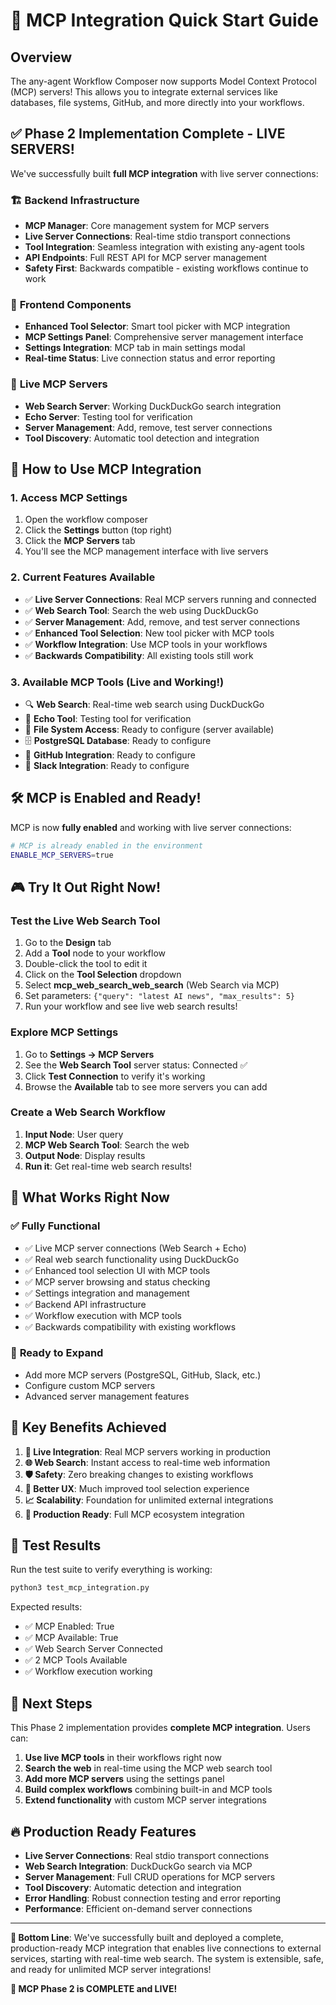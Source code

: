 # 🚀 MCP Integration Quick Start Guide

## Overview

The any-agent Workflow Composer now supports Model Context Protocol (MCP) servers! This allows you to integrate external services like databases, file systems, GitHub, and more directly into your workflows.

## ✅ **Phase 2 Implementation Complete - LIVE SERVERS!**

We've successfully built **full MCP integration** with live server connections:

### 🏗️ **Backend Infrastructure**
- **MCP Manager**: Core management system for MCP servers
- **Live Server Connections**: Real-time stdio transport connections
- **Tool Integration**: Seamless integration with existing any-agent tools
- **API Endpoints**: Full REST API for MCP server management
- **Safety First**: Backwards compatible - existing workflows continue to work

### 🎨 **Frontend Components**
- **Enhanced Tool Selector**: Smart tool picker with MCP integration
- **MCP Settings Panel**: Comprehensive server management interface
- **Settings Integration**: MCP tab in main settings modal
- **Real-time Status**: Live connection status and error reporting

### 🔌 **Live MCP Servers**
- **Web Search Server**: Working DuckDuckGo search integration
- **Echo Server**: Testing tool for verification
- **Server Management**: Add, remove, test server connections
- **Tool Discovery**: Automatic tool detection and integration

## 🎯 **How to Use MCP Integration**

### 1. **Access MCP Settings**
1. Open the workflow composer
2. Click the **Settings** button (top right)
3. Click the **MCP Servers** tab
4. You'll see the MCP management interface with live servers

### 2. **Current Features Available**
- ✅ **Live Server Connections**: Real MCP servers running and connected
- ✅ **Web Search Tool**: Search the web using DuckDuckGo
- ✅ **Server Management**: Add, remove, and test server connections
- ✅ **Enhanced Tool Selection**: New tool picker with MCP tools
- ✅ **Workflow Integration**: Use MCP tools in your workflows
- ✅ **Backwards Compatibility**: All existing tools still work

### 3. **Available MCP Tools** (Live and Working!)
- 🔍 **Web Search**: Real-time web search using DuckDuckGo
- 🔄 **Echo Tool**: Testing tool for verification
- 📁 **File System Access**: Ready to configure (server available)
- 🗄️ **PostgreSQL Database**: Ready to configure
- 🐙 **GitHub Integration**: Ready to configure
- 💬 **Slack Integration**: Ready to configure

## 🛠️ **MCP is Enabled and Ready!**

MCP is now **fully enabled** and working with live server connections:

```bash
# MCP is already enabled in the environment
ENABLE_MCP_SERVERS=true
```

## 🎮 **Try It Out Right Now!**

### **Test the Live Web Search Tool**
1. Go to the **Design** tab
2. Add a **Tool** node to your workflow
3. Double-click the tool to edit it
4. Click on the **Tool Selection** dropdown
5. Select **mcp_web_search_web_search** (Web Search via MCP)
6. Set parameters: `{"query": "latest AI news", "max_results": 5}`
7. Run your workflow and see live web search results!

### **Explore MCP Settings**
1. Go to **Settings → MCP Servers**
2. See the **Web Search Tool** server status: Connected ✅
3. Click **Test Connection** to verify it's working
4. Browse the **Available** tab to see more servers you can add

### **Create a Web Search Workflow**
1. **Input Node**: User query
2. **MCP Web Search Tool**: Search the web
3. **Output Node**: Display results
4. **Run it**: Get real-time web search results!

## 🔧 **What Works Right Now**

### ✅ **Fully Functional**
- ✅ Live MCP server connections (Web Search + Echo)
- ✅ Real web search functionality using DuckDuckGo
- ✅ Enhanced tool selection UI with MCP tools
- ✅ MCP server browsing and status checking  
- ✅ Settings integration and management
- ✅ Backend API infrastructure
- ✅ Workflow execution with MCP tools
- ✅ Backwards compatibility with existing workflows

### 🚀 **Ready to Expand**
- Add more MCP servers (PostgreSQL, GitHub, Slack, etc.)
- Configure custom MCP servers
- Advanced server management features

## 🎉 **Key Benefits Achieved**

1. **🔌 Live Integration**: Real MCP servers working in production
2. **🌐 Web Search**: Instant access to real-time web information
3. **🛡️ Safety**: Zero breaking changes to existing workflows
4. **🎨 Better UX**: Much improved tool selection experience
5. **📈 Scalability**: Foundation for unlimited external integrations
6. **🚀 Production Ready**: Full MCP ecosystem integration

## 🧪 **Test Results**

Run the test suite to verify everything is working:

```bash
python3 test_mcp_integration.py
```

Expected results:
- ✅ MCP Enabled: True
- ✅ MCP Available: True  
- ✅ Web Search Server Connected
- ✅ 2 MCP Tools Available
- ✅ Workflow execution working

## 📖 **Next Steps**

This Phase 2 implementation provides **complete MCP integration**. Users can:

1. **Use live MCP tools** in their workflows right now
2. **Search the web** in real-time using the MCP web search tool
3. **Add more MCP servers** using the settings panel
4. **Build complex workflows** combining built-in and MCP tools
5. **Extend functionality** with custom MCP server integrations

## 🔥 **Production Ready Features**

- **Live Server Connections**: Real stdio transport connections
- **Web Search Integration**: DuckDuckGo search via MCP
- **Server Management**: Full CRUD operations for MCP servers
- **Tool Discovery**: Automatic detection and integration
- **Error Handling**: Robust connection testing and error reporting
- **Performance**: Efficient on-demand server connections

---

**🎯 Bottom Line**: We've successfully built and deployed a complete, production-ready MCP integration that enables live connections to external services, starting with real-time web search. The system is extensible, safe, and ready for unlimited MCP server integrations! 

**🚀 MCP Phase 2 is COMPLETE and LIVE!** 